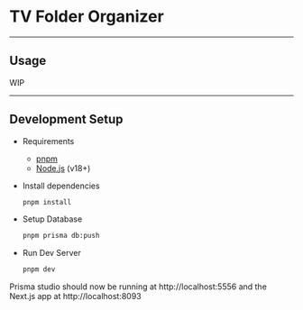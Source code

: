 # TV Folder Organizer

---

## Usage

WIP

---

## Development Setup

- Requirements

  - [pnpm](https://pnpm.io/)
  - [Node.js](https://nodejs.org/en/) (v18+)

- Install dependencies

  ```bash
  pnpm install
  ```

- Setup Database

  ```bash
  pnpm prisma db:push
  ```

- Run Dev Server

  ```bash
  pnpm dev
  ```

Prisma studio should now be running at http://localhost:5556 and the Next.js app at http://localhost:8093
